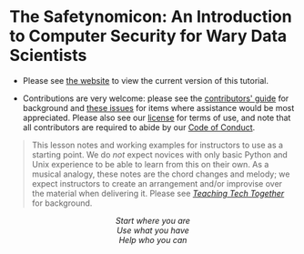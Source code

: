 # The Safetynomicon: An Introduction to Computer Security for Wary Data Scientists

-   Please see [the website][site] to view the current version of this tutorial.

-   Contributions are very welcome:
    please see the [contributors' guide][contribute] for background
    and [these issues][help_wanted] for items where assistance would be most appreciated.
    Please also see our [license][license] for terms of use,
    and note that all contributors are required to abide by our [Code of Conduct][conduct].

> This lesson notes and working examples for instructors to use as a starting point.
> We do *not* expect novices with only basic Python and Unix experience to be able to learn from this on their own.
> As a musical analogy,
> these notes are the chord changes and melody;
> we expect instructors to create an arrangement and/or improvise over the material
> when delivering it.
> Please see [*Teaching Tech Together*][t3] for background.

<div align="center">
  <p>
    <em>
      Start where you are
      <br/>
      Use what you have
      <br/>
      Help who you can
    </em>
  </p>
</div>

[conduct]: https://gvwilson.github.io/safety-tutorial/conduct/
[contribute]: https://gvwilson.github.io/safety-tutorial/contributing/
[help_wanted]: https://github.com/gvwilson/safety-tutorial/issues?q=is%3Aissue+is%3Aopen+label%3Ahelp-wanted
[license]: https://gvwilson.github.io/safety-tutorial/license/
[site]: https://gvwilson.github.io/safety-tutorial/
[t3]: https://teachtogether.tech/
